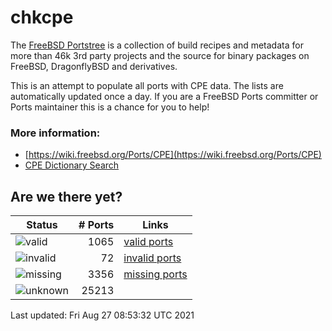# chkcpe

The [FreeBSD Portstree](https://cgit.freebsd.org/ports) is a collection of build recipes
and metadata for more than 46k 3rd party projects and the source for binary packages on
FreeBSD, DragonflyBSD and derivatives.

This is an attempt to populate all ports with CPE data. The lists are automatically
updated once a day. If you are a FreeBSD Ports committer or Ports maintainer this is a
chance for you to help!

### More information:
* [https://wiki.freebsd.org/Ports/CPE](https://wiki.freebsd.org/Ports/CPE)
* [CPE Dictionary Search](http://web.nvd.nist.gov/view/cpe/search)


## Are we there yet?

| Status                                                   | # Ports    | Links                                                         |
| ---------------------------------------------------------| ---------: | ------------------------------------------------------------- |
| ![valid](https://img.shields.io/badge/valid-brightgreen) | 1065   | [valid ports](https://github.com/decke/chkcpe/wiki/valid)     |
| ![invalid](https://img.shields.io/badge/invalid-red)     | 72 | [invalid ports](https://github.com/decke/chkcpe/wiki/invalid) |
| ![missing](https://img.shields.io/badge/missing-orange)  | 3356 | [missing ports](https://github.com/decke/chkcpe/wiki/missing) |
| ![unknown](https://img.shields.io/badge/unknown-grey)    | 25213 |  |

Last updated: Fri Aug 27 08:53:32 UTC 2021
